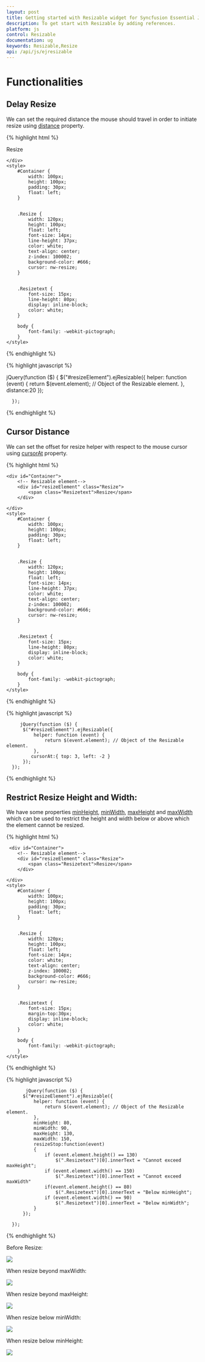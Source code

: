 ```yaml
---
layout: post
title: Getting started with Resizable widget for Syncfusion Essential JS
description: To get start with Resizable by adding references.
platform: js
control: Resizable
documentation: ug
keywords: Resizable,Resize
api: /api/js/ejresizable
---
```


# Functionalities


## Delay Resize

We can set the required distance the mouse should travel in order to initiate resize using [distance](https://help.syncfusion.com/api/js/ejresizable#members:distance) property.

{% highlight html %}

   <div id="Container">
        <!-- Resizable element-->
        <div id="resizeElement" class="Resize">
            <span class="Resizetext">Resize</span>
        </div>

    </div>
    <style>
        #Container {
            width: 100px;
            height: 100px;
            padding: 30px;
            float: left;
        }


        .Resize {
            width: 120px;
            height: 100px;
            float: left;
            font-size: 14px;
            line-height: 37px;
            color: white;
            text-align: center;
            z-index: 100002;
            background-color: #666;
            cursor: nw-resize;
        }


        .Resizetext {
            font-size: 15px;
            line-height: 80px;
            display: inline-block;
            color: white;
        }

        body {
            font-family: -webkit-pictograph;
        }
    </style>


 
{% endhighlight %}

{% highlight javascript %}

   jQuery(function ($) {
          $("#resizeElement").ejResizable({
              helper: function (event) {
                  return $(event.element); // Object of the Resizable element.
              },
              distance:20
          });



      });


{% endhighlight %}

## Cursor Distance

We can set the offset for resize helper with respect to the mouse cursor using [cursorAt](https://help.syncfusion.com/api/js/ejresizable#members:cursorat) property.

{% highlight html %}

    <div id="Container">
        <!-- Resizable element-->
        <div id="resizeElement" class="Resize">
            <span class="Resizetext">Resize</span>
        </div>

    </div>
    <style>
        #Container {
            width: 100px;
            height: 100px;
            padding: 30px;
            float: left;
        }


        .Resize {
            width: 120px;
            height: 100px;
            float: left;
            font-size: 14px;
            line-height: 37px;
            color: white;
            text-align: center;
            z-index: 100002;
            background-color: #666;
            cursor: nw-resize;
        }


        .Resizetext {
            font-size: 15px;
            line-height: 80px;
            display: inline-block;
            color: white;
        }

        body {
            font-family: -webkit-pictograph;
        }
    </style>

{% endhighlight %}

{% highlight javascript %}

         jQuery(function ($) {
          $("#resizeElement").ejResizable({
              helper: function (event) {
                  return $(event.element); // Object of the Resizable element.
              },
             cursorAt:{ top: 3, left: -2 }
          });
      });

{% endhighlight %}

## Restrict Resize Height and Width:

We have some properties [minHeight](https://help.syncfusion.com/api/js/ejresizable#members:minheight), [minWidth](https://help.syncfusion.com/api/js/ejresizable#members:minwidth), [maxHeight](https://help.syncfusion.com/api/js/ejresizable#members:maxheight) and [maxWidth](https://help.syncfusion.com/api/js/ejresizable#members:maxwidth) which can be used to restrict the height and width below or above which the element cannot be resized.


{% highlight html %}

     <div id="Container">
        <!-- Resizable element-->
        <div id="resizeElement" class="Resize">
            <span class="Resizetext">Resize</span>
        </div>

    </div>
    <style>
        #Container {
            width: 100px;
            height: 100px;
            padding: 30px;
            float: left;
        }


        .Resize {
            width: 120px;
            height: 100px;
            float: left;
            font-size: 14px;
            color: white;
            text-align: center;
            z-index: 100002;
            background-color: #666;
            cursor: nw-resize;
        }


        .Resizetext {
            font-size: 15px;
            margin-top:30px;
            display: inline-block;
            color: white;
        }

        body {
            font-family: -webkit-pictograph;
        }
    </style>

{% endhighlight %}

{% highlight javascript %}

           jQuery(function ($) {
          $("#resizeElement").ejResizable({
              helper: function (event) {
                  return $(event.element); // Object of the Resizable element.
              },
              minHeight: 80,
              minWidth: 90,
              maxHeight: 130,
              maxWidth: 150,
              resizeStop:function(event)
              {
                  if (event.element.height() == 130)
                      $(".Resizetext")[0].innerText = "Cannot exceed maxHeight";
                  if (event.element.width() == 150)
                      $(".Resizetext")[0].innerText = "Cannot exceed maxWidth"
                  if(event.element.height() == 80)
                      $(".Resizetext")[0].innerText = "Below minHeight";
                  if (event.element.width() == 90)
                      $(".Resizetext")[0].innerText = "Below minWidth";
              }
          });

      });

{% endhighlight %}

Before Resize:

![](Functionalities_images/Resize.png)

When resize beyond maxWidth:

![](Functionalities_images/maxWidth.png)

When resize beyond maxHeight:

![](Functionalities_images/maxHeight.png)

When resize below minWidth:

![](Functionalities_images/minWidth.png)

When resize below minHeight:

![](Functionalities_images/minHeight.png)